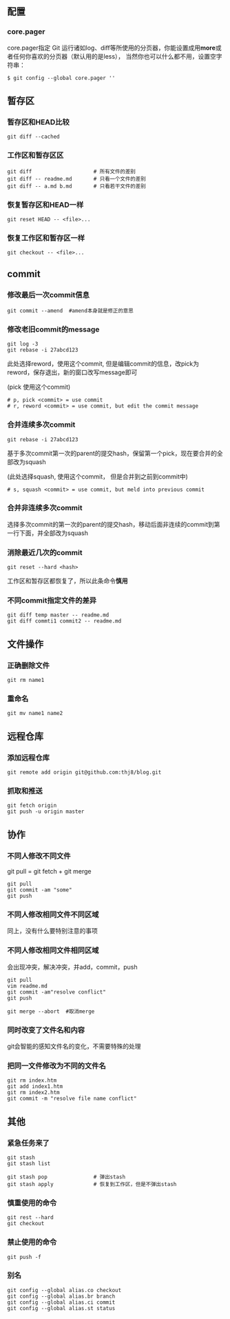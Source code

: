 
## 配置
### core.pager
core.pager指定 Git 运行诸如log、diff等所使用的分页器，你能设置成用**more**或者任何你喜欢的分页器（默认用的是less）， 当然你也可以什么都不用，设置空字符串：

```
$ git config --global core.pager ''
```

## 暂存区

### 暂存区和HEAD比较

```
git diff --cached
```

### 工作区和暂存区区

```
git diff                    # 所有文件的差别
git diff -- readme.md       # 只看一个文件的差别
git diff -- a.md b.md       # 只看若干文件的差别
```

### 恢复暂存区和HEAD一样

```
git reset HEAD -- <file>...
```

### 恢复工作区和暂存区一样

```
git checkout -- <file>...
```

## commit

### 修改最后一次commit信息

```
git commit --amend  #amend本身就是修正的意思
```

### 修改老旧commit的message

```
git log -3
git rebase -i 27abcd123
```
此处选择reword，使用这个commit, 但是编辑commit的信息，改pick为reword，保存退出，新的窗口改写message即可

(pick 使用这个commit)

```
# p, pick <commit> = use commit
# r, reword <commit> = use commit, but edit the commit message

```

### 合并连续多次commit

```
git rebase -i 27abcd123
```
基于多次commit第一次的parent的提交hash，保留第一个pick，现在要合并的全部改为squash

(此处选择squash, 使用这个commit， 但是合并到之前到commit中)


```
# s, squash <commit> = use commit, but meld into previous commit
```

### 合并非连续多次commit
选择多次commit的第一次的parent的提交hash，移动后面非连续的commit到第一行下面，并全部改为squash

### 消除最近几次的commit

```
git reset --hard <hash>
```
工作区和暂存区都恢复了，所以此条命令**慎用**

### 不同commit指定文件的差异

```
git diff temp master -- readme.md
git diff commti1 commit2 -- readme.md
```

## 文件操作
### 正确删除文件

```
git rm name1
```

### 重命名

```
git mv name1 name2
```


## 远程仓库

### 添加远程仓库

```
git remote add origin git@github.com:thj8/blog.git
```

### 抓取和推送

```
git fetch origin
git push -u origin master
```

## 协作

### 不同人修改不同文件
git pull = git fetch + git merge

```
git pull
git commit -am "some"
git push
```

### 不同人修改相同文件不同区域
同上，没有什么要特别注意的事项

### 不同人修改相同文件相同区域
会出现冲突，解决冲突，并add，commit，push

```
git pull
vim readme.md
git commit -am"resolve conflict"
git push
```

```
git merge --abort  #取消merge
```

### 同时改变了文件名和内容
git会智能的感知文件名的变化，不需要特殊的处理

### 把同一文件修改为不同的文件名

```
git rm index.htm
git add index1.htm
git rm index2.htm
git commit -m "resolve file name conflict"
```

## 其他
### 紧急任务来了

```
git stash
git stash list

git stash pop               # 弹出stash
git stash apply             # 恢复到工作区，但是不弹出stash
```

### 慎重使用的命令

```
git rest --hard
git checkout
```

### 禁止使用的命令

```
git push -f
```

### 别名

```
git config --global alias.co checkout
git config --global alias.br branch
git config --global alias.ci commit
git config --global alias.st status
```
